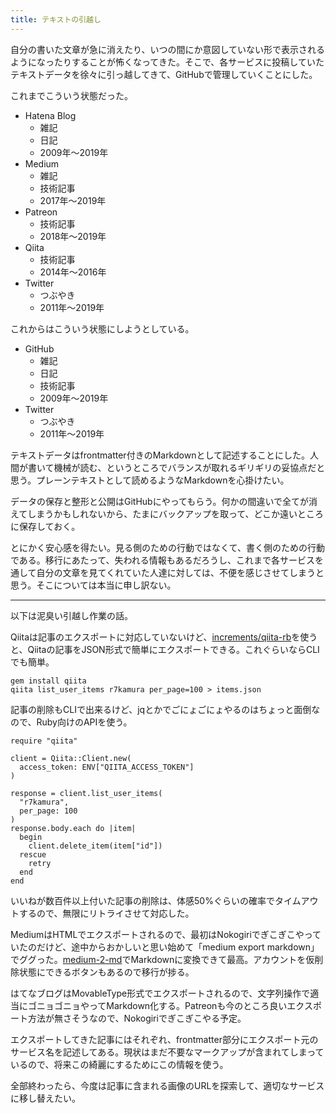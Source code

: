 ```yaml
---
title: テキストの引越し
---
```


自分の書いた文章が急に消えたり、いつの間にか意図していない形で表示されるようになったりすることが怖くなってきた。そこで、各サービスに投稿していたテキストデータを徐々に引っ越してきて、GitHubで管理していくことにした。

これまでこういう状態だった。

- Hatena Blog
    - 雑記
    - 日記
    - 2009年〜2019年
- Medium
    - 雑記
    - 技術記事
    - 2017年〜2019年
- Patreon
    - 技術記事
    - 2018年〜2019年
- Qiita
    - 技術記事
    - 2014年〜2016年
- Twitter
    - つぶやき
    - 2011年〜2019年

これからはこういう状態にしようとしている。

- GitHub
    - 雑記
    - 日記
    - 技術記事
    - 2009年〜2019年
- Twitter
    - つぶやき
    - 2011年〜2019年

テキストデータはfrontmatter付きのMarkdownとして記述することにした。人間が書いて機械が読む、というところでバランスが取れるギリギリの妥協点だと思う。プレーンテキストとして読めるようなMarkdownを心掛けたい。

データの保存と整形と公開はGitHubにやってもらう。何かの間違いで全てが消えてしまうかもしれないから、たまにバックアップを取って、どこか遠いところに保存しておく。

とにかく安心感を得たい。見る側のための行動ではなくて、書く側のための行動である。移行にあたって、失われる情報もあるだろうし、これまで各サービスを通して自分の文章を見てくれていた人達に対しては、不便を感じさせてしまうと思う。そこについては本当に申し訳ない。

---

以下は泥臭い引越し作業の話。

Qiitaは記事のエクスポートに対応していないけど、[increments/qiita-rb][1]を使うと、Qiitaの記事をJSON形式で簡単にエクスポートできる。これぐらいならCLIでも簡単。

```
gem install qiita
qiita list_user_items r7kamura per_page=100 > items.json
```

記事の削除もCLIで出来るけど、jqとかでごにょごにょやるのはちょっと面倒なので、Ruby向けのAPIを使う。

```
require "qiita"

client = Qiita::Client.new(
  access_token: ENV["QIITA_ACCESS_TOKEN"]
)

response = client.list_user_items(
  "r7kamura",
  per_page: 100
)
response.body.each do |item|
  begin
    client.delete_item(item["id"])
  rescue
    retry
  end
end
```

いいねが数百件以上付いた記事の削除は、体感50%ぐらいの確率でタイムアウトするので、無限にリトライさせて対応した。

MediumはHTMLでエクスポートされるので、最初はNokogiriでぎこぎこやっていたのだけど、途中からおかしいと思い始めて「medium export markdown」でググった。[medium-2-md][2]でMarkdownに変換できて最高。アカウントを仮削除状態にできるボタンもあるので移行が捗る。

はてなブログはMovableType形式でエクスポートされるので、文字列操作で適当にゴニョゴニョやってMarkdown化する。Patreonも今のところ良いエクスポート方法が無さそうなので、Nokogiriでぎこぎこやる予定。

エクスポートしてきた記事にはそれぞれ、frontmatter部分にエクスポート元のサービス名を記述してある。現状はまだ不要なマークアップが含まれてしまっているので、将来この綺麗にするためにこの情報を使う。

全部終わったら、今度は記事に含まれる画像のURLを探索して、適切なサービスに移し替えたい。

[1]: https://github.com/increments/qiita-rb
[2]: https://hackernoon.com/medium-2-md-convert-medium-posts-to-markdown-with-front-matter-c044e02c3cbb
